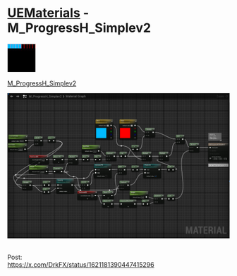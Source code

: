 # <a href="..">UEMaterials</a> - M_ProgressH_Simplev2
<img src="M_ProgressH_Simplev2_00.jpeg" width="64px" /><br/>

<a href="../M_ProgressH_Simplev2.uasset">M_ProgressH_Simplev2</a><br/>

<img src="M_ProgressH_Simplev2_01.png" width="640px" /><br/>

<br/>
Post:<br/>
<a href="https://x.com/DrkFX/status/1621181390447415296">https://x.com/DrkFX/status/1621181390447415296</a><br/>